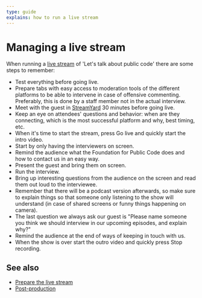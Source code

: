 ```yaml
---
type: guide
explains: how to run a live stream
---
```


# Managing a live stream

When running a [live stream](index.md) of 'Let's talk about  public code' there are some steps to remember:

* Test everything before going live.
* Prepare tabs with easy access to moderation tools of the different platforms to be able to intervene in case of offensive commenting. Preferably, this is done by a staff member not in the actual interview.
* Meet with the guest in [StreamYard](../tool-management/streamyard.md) 30 minutes before going live.
* Keep an eye on attendees' questions and behavior: when are they connecting, which is the most successful platform and why, best timing, etc.
* When it's time to start the stream, press Go live and quickly start the intro video.
* Start by only having the interviewers on screen.
* Remind the audience what the Foundation for Public Code does and how to contact us in an easy way.
* Present the guest and bring them on screen.
* Run the interview.
* Bring up interesting questions from the audience on the screen and read them out loud to the interviewee.
* Remember that there will be a podcast version afterwards, so make sure to explain things so that someone only listening to the show will understand (in case of shared screens or funny things happening on camera).
* The last question we always ask our guest is "Please name someone you think we should interview in our upcoming episodes, and explain why?"
* Remind the audience at the end of ways of keeping in touch with us.
* When the show is over start the outro video and quickly press Stop recording.

## See also

* [Prepare the live stream](prepare-live-stream.md)
* [Post-production](post-production.md)
